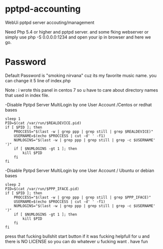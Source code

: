 # pptpd-accounting
WebUi pptpd server accouting/management

Need Php 5.4 or higher and pptpd server.
and some fking webserver or simply use php -S 0.0.0.0:1234 and open your ip in browser and here we go.
# Password
Default Password is "smoking nirvana" cuz its my favorite music name.
you can change it 5 line of index.php

Note :
i wrote this panel in centos 7 so u have to care about directory names that used in index file.

-Disable Pptpd Server MultiLogin by one User Account /Centos or redhat bases
```
sleep 1
PID=$(cat /var/run/$REALDEVICE.pid)
if [ $PID ]; then
    PROCCESS="$(last -w | grep ppp | grep still | grep $REALDEVICE)"
    USERNAME=$(echo $PROCCESS | cut -d' ' -f1)
    NUMLOGINS="$(last -w | grep ppp | grep still | grep -c $USERNAME' ')"
    if [ $NUMLOGINS -gt 1 ]; then
        kill $PID
    fi
fi
```

-Disable Pptpd Server MultiLogin by one User Account / Ubuntu or debian bases
```
sleep 2
PID=$(cat /var/run/$PPP_IFACE.pid)
if [ $PID ]; then
    PROCCESS="$(last -w | grep ppp | grep still | grep $PPP_IFACE)"
    USERNAME=$(echo $PROCCESS | cut -d' ' -f1)
    NUMLOGINS="$(last -w | grep ppp | grep still | grep -c $USERNAME' ')"
    if [ $NUMLOGINS -gt 1 ]; then
        kill $PID
    fi
fi
```
press that fucking bullshit start button if it was fucking helpfull for u and there is NO LICENSE so you can do whatever u fucking want . have fun
